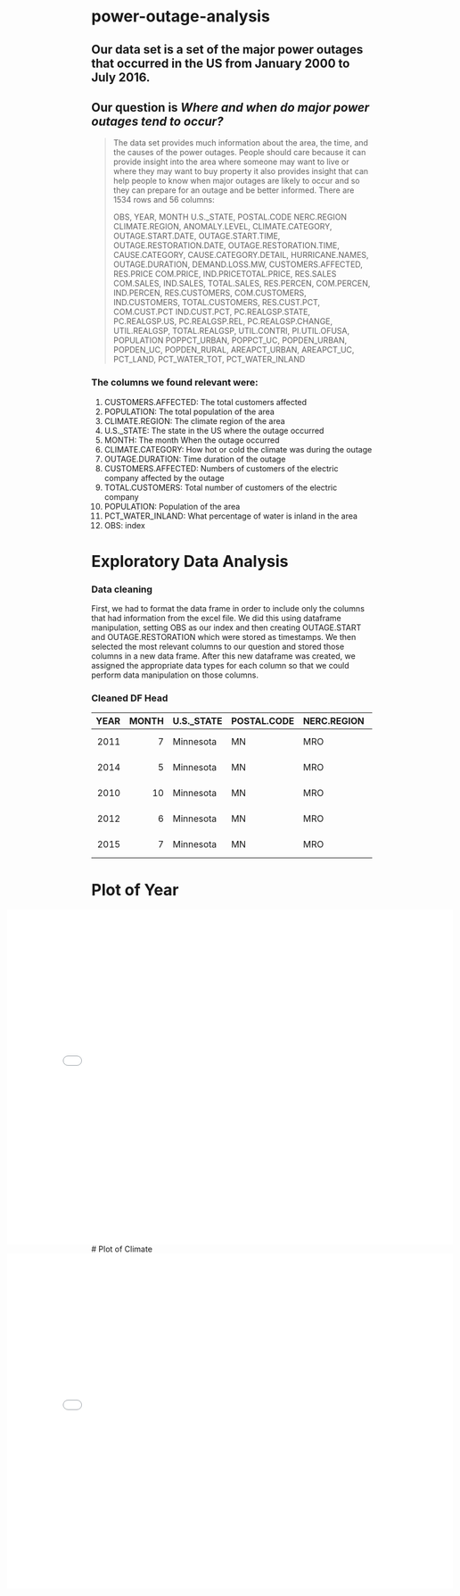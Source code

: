 # power-outage-analysis
## Our data set is a set of the major power outages that occurred in the US from January 2000 to July 2016. 
## Our question is *Where and when do major power outages tend to occur?*
> The data set provides much information about the area, the time, and the causes of the power outages. People should care because it can provide insight into the area where someone may want to live or where they may want to buy property it also provides insight that can help people to know when major outages are likely to occur and so they can prepare for an outage and be better informed. There are 1534 rows and 56 columns: 
> 
> OBS, YEAR, MONTH	U.S._STATE, POSTAL.CODE	NERC.REGION	CLIMATE.REGION, ANOMALY.LEVEL,	CLIMATE.CATEGORY, OUTAGE.START.DATE, OUTAGE.START.TIME, OUTAGE.RESTORATION.DATE, OUTAGE.RESTORATION.TIME, CAUSE.CATEGORY, CAUSE.CATEGORY.DETAIL, HURRICANE.NAMES, OUTAGE.DURATION, DEMAND.LOSS.MW, CUSTOMERS.AFFECTED,	RES.PRICE	COM.PRICE,	IND.PRICETOTAL.PRICE,	RES.SALES	COM.SALES,	IND.SALES,	TOTAL.SALES,	RES.PERCEN,	COM.PERCEN,	IND.PERCEN,	RES.CUSTOMERS,	COM.CUSTOMERS,	IND.CUSTOMERS,	TOTAL.CUSTOMERS,	RES.CUST.PCT,	COM.CUST.PCT IND.CUST.PCT,	PC.REALGSP.STATE, PC.REALGSP.US, PC.REALGSP.REL, PC.REALGSP.CHANGE, UTIL.REALGSP, TOTAL.REALGSP, UTIL.CONTRI, PI.UTIL.OFUSA, POPULATION	POPPCT_URBAN, POPPCT_UC, POPDEN_URBAN, POPDEN_UC, POPDEN_RURAL, AREAPCT_URBAN, AREAPCT_UC, PCT_LAND, PCT_WATER_TOT, PCT_WATER_INLAND 
>
### The columns we found relevant were:
1. CUSTOMERS.AFFECTED: The total customers affected
2. POPULATION: The total population of the area
3. CLIMATE.REGION: The climate region of the area 
4. U.S._STATE: The state in the US where the outage occurred
5. MONTH: The month When the outage occurred
6. CLIMATE.CATEGORY: How hot or cold the climate was during the outage
7. OUTAGE.DURATION: Time duration of the outage
8. CUSTOMERS.AFFECTED: Numbers of customers of the electric company affected by the outage
9. TOTAL.CUSTOMERS: Total number of customers of the electric company
10. POPULATION: Population of the area
11. PCT_WATER_INLAND: What percentage of water is inland in the area
12. OBS: index

# Exploratory Data Analysis
### Data cleaning
First, we had to format the data frame in order to include only the columns that had information from the excel file. We did this using dataframe manipulation, setting OBS as our index and then creating OUTAGE.START and OUTAGE.RESTORATION which were stored as timestamps. We then selected the most relevant columns to our question and stored those columns in a new data frame. After this new dataframe was created, we assigned the appropriate data types for each column so that we could perform data manipulation on those columns.
### Cleaned DF Head
|   YEAR |   MONTH | U.S._STATE   | POSTAL.CODE   | NERC.REGION   | CLIMATE.REGION     | CLIMATE.CATEGORY   |   ANOMALY.LEVEL | CAUSE.CATEGORY     |   OUTAGE.DURATION |   CUSTOMERS.AFFECTED |   TOTAL.PRICE |   TOTAL.CUSTOMERS |   POPULATION |   PCT_LAND |   PCT_WATER_TOT |   PCT_WATER_INLAND | OUTAGE.START        | OUTAGE.RESTORATION   |
|-------:|--------:|:-------------|:--------------|:--------------|:-------------------|:-------------------|----------------:|:-------------------|------------------:|---------------------:|--------------:|------------------:|-------------:|-----------:|----------------:|-------------------:|:--------------------|:---------------------|
|   2011 |       7 | Minnesota    | MN            | MRO           | East North Central | normal             |            -0.3 | severe weather     |              3060 |                70000 |          9.28 |           2595696 |      5348119 |    91.5927 |         8.40733 |            5.47874 | 2011-07-01 17:00:00 | 2011-07-03 20:00:00  |
|   2014 |       5 | Minnesota    | MN            | MRO           | East North Central | normal             |            -0.1 | intentional attack |                 1 |                  nan |          9.28 |           2640737 |      5457125 |    91.5927 |         8.40733 |            5.47874 | 2014-05-11 18:38:00 | 2014-05-11 18:39:00  |
|   2010 |      10 | Minnesota    | MN            | MRO           | East North Central | cold               |            -1.5 | severe weather     |              3000 |                70000 |          8.15 |           2586905 |      5310903 |    91.5927 |         8.40733 |            5.47874 | 2010-10-26 20:00:00 | 2010-10-28 22:00:00  |
|   2012 |       6 | Minnesota    | MN            | MRO           | East North Central | normal             |            -0.1 | severe weather     |              2550 |                68200 |          9.19 |           2606813 |      5380443 |    91.5927 |         8.40733 |            5.47874 | 2012-06-19 04:30:00 | 2012-06-20 23:00:00  |
|   2015 |       7 | Minnesota    | MN            | MRO           | East North Central | warm               |             1.2 | severe weather     |              1740 |               250000 |         10.43 |           2673531 |      5489594 |    91.5927 |         8.40733 |            5.47874 | 2015-07-18 02:00:00 | 2015-07-19 07:00:00  |
##
# Plot of Year
<iframe src="assets/Year_plot.html" width=800 height=600 frameBorder=0  style = "position: relative; right: 30%" ></iframe>
# Plot of Climate
<iframe src="assets/Climate_plot.html" width=800 height=600 frameBorder=0  style = "position: relative; right: 30%"></iframe>
